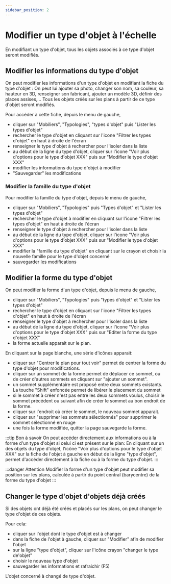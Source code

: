 ```yaml
---
sidebar_position: 2
---
```

# Modifier un type d'objet à l'échelle

En modifiant un type d'objet, tous les objets associés à ce type d'objet seront modifiés.

## Modifier les informations du type d'objet

On peut modifier les informations d'un type d'objet en modifiant la fiche du type d'objet :
On peut lui ajouter sa photo, changer son nom, sa couleur, sa hauteur en 3D, renseigner son fabricant, ajouter un modèle 3D, définir des places assises,... Tous les objets créés sur les plans à partir de ce type d'objet seront modifiés.

Pour accéder à cette fiche, depuis le menu de gauche,

-   cliquer sur "Mobiliers", "Typologies", "types d'objet" puis "Lister les types d'objet"
-   rechercher le type d'objet en cliquant sur l'icone "Filtrer les types d'objet" en haut à droite de l'écran
-   renseigner le type d'objet à rechercher pour l'isoler dans la liste
-   au début de la ligne du type d'objet, cliquer sur l'icone "Voir plus d'options pour le type d'objet XXX" puis sur "Modifier le type d'objet XXX"
-   modifier les informations du type d'objet à modifier
-   "Sauvegarder" les modifications

### Modifier la famille du type d'objet

Pour modifier la famille du type d'objet, depuis le menu de gauche,

-   cliquer sur "Mobiliers", "Typologies" puis "Types d'objet" et "Lister les types d'objet"
-   rechercher le type d'objet à modifier en cliquant sur l'icone "Filtrer les types d'objet" en haut à droite de l'écran
-   renseigner le type d'objet à rechercher pour l'isoler dans la liste
-   au début de la ligne du type d'objet, cliquer sur l'icone "Voir plus d'options pour le type d'objet XXX" puis sur "Modifier le type d'objet XXX"
-   modifier la "famille du type d'objet" en cliquant sur le crayon et choisir la nouvelle famille pour le type d'objet concerné
-   sauvegarder les modifications


## Modifier la forme du type d'objet

On peut modifier la forme d'un type d'objet, depuis le menu de gauche,

-   cliquer sur "Mobiliers", "Typologies" puis "types d'objet" et "Lister les types d'objet"
-   rechercher le type d'objet en cliquant sur l'icone "Filtrer les types d'objet" en haut à droite de l'écran
-   renseigner le type d'objet à rechercher pour l'isoler dans la liste
-   au début de la ligne du type d'objet, cliquer sur l'icone "Voir plus d'options pour le type d'objet XXX" puis sur "Editer la forme du type d'objet XXX"
-   la forme actuelle apparait sur le plan.

En cliquant sur la page blanche, une série d'icônes apparait:

-   cliquer sur "Centrer le plan pour tout voir" permet de centrer la forme du type d'objet pour modifications.
-   cliquer sur un sommet de la forme permet de déplacer ce sommet, ou de créer d'autres sommets en cliquant sur "ajouter un sommet".
-   un sommet supplémentaire est proposé entre deux sommets existants. La touche "Shift" enfoncée permet de libérer le placement du sommet
-   si le sommet à créer n'est pas entre les deux sommets voulus, choisir le sommet précédent ou suivant afin de créer le sommet au bon endroit de la forme.
-   cliquer sur l'endroit où créer le sommet, le nouveau sommet apparait.
-   cliquer sur "supprimer les sommets sélectionnés" pour supprimer le sommet sélectionné en rouge
-   une fois la forme modifiée, quitter la page sauvegarde la forme.

:::tip Bon à savoir
On peut accéder directement aux informations ou à la forme d'un type d'objet si celui ci est présent sur le plan: En cliquant sur un des objets du type d'objet, l'icône "Voir plus d'options pour le type d'objet XXX" sur la fiche de l'objet à gauche en début de la ligne "type d'objet", permet d'accéder directement à la fiche ou à la forme du type d'objet.
:::

:::danger Attention
Modifier la forme d'un type d'objet peut modifier sa position sur les plans, calculée à partir du point central (barycentre) de la forme du type d'objet
:::


## Changer le type d'objet d'objets déjà créés

Si des objets ont déjà été créés et placés sur les plans, on peut changer le type d'objet de ces objets.

Pour cela:

-   cliquer sur l'objet dont le type d'objet est à changer
-   dans la fiche de l'objet à gauche, cliquer sur "Modifier" afin de modifier l'objet
-   sur la ligne "type d'objet", cliquer sur l'icône crayon "changer le type de'objet"
-   choisir le nouveau type d'objet
-   sauvegarder les informations et rafraichir (F5)

L'objet concerné à changé de type d'objet.
